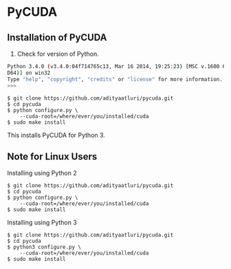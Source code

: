 PyCUDA
======

Installation of PyCUDA
-----------------------

1. Check for version of Python.

```bash
Python 3.4.0 (v3.4.0:04f714765c13, Mar 16 2014, 19:25:23) [MSC v.1600 64 bit (AM
D64)] on win32
Type "help", "copyright", "credits" or "license" for more information.
>>>
```

```shell
$ git clone https://github.com/adityaatluri/pycuda.git
$ cd pycuda
$ python configure.py \
    --cuda-root=/where/ever/you/installed/cuda
$ sudo make install
```
This installs PyCUDA for Python 3.

Note for Linux Users
--------------

Installing using Python 2
```shell
$ git clone https://github.com/adityaatluri/pycuda.git
$ cd pycuda
$ python configure.py \
    --cuda-root=/where/ever/you/installed/cuda
$ sudo make install
```

Installing using Python 3
```shell
$ git clone https://github.com/adityaatluri/pycuda.git
$ cd pycuda
$ python3 configure.py \
    --cuda-root=/where/ever/you/installed/cuda
$ sudo make install
```
